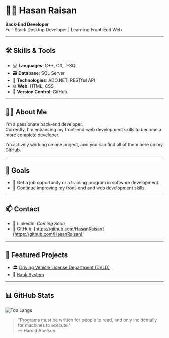 # 👨‍💻 Hasan Raisan

**Back-End Developer**  
Full-Stack Desktop Developer | Learning Front-End Web  

---

## 🛠️ Skills & Tools

- 💻 **Languages**: C++, C#, T-SQL  
- 🗃️ **Database**: SQL Server  
- 🔌 **Technologies**: ADO.NET, RESTful API  
- 🌐 **Web**: HTML, CSS  
- 📁 **Version Control**: GitHub  

---

## 👨‍💼 About Me

I'm a passionate back-end developer.  
Currently, I'm enhancing my front-end web development skills to become a more complete developer.  

I'm actively working on one project, and you can find all of them here on my GitHub.

---

## 🎯 Goals

- 💼 Get a job opportunity or a training program in software development.  
- 🚀 Continue improving my front-end and web development skills.

---

## 📫 Contact

- 🔗 LinkedIn: *Coming Soon*  
- 📍 GitHub: [https://github.com/HasanRaisan](https://github.com/HasanRaisan)

---
## 🚀 Featured Projects

- 🏛️ [Driving Vehicle License Department (DVLD)](https://github.com/HasanRaisan/Driving-Vehicle-License-Department-DVLD-)  
- 🏦 [Bank System](https://github.com/HasanRaisan/Bank-System)  

---

## 📊 GitHub Stats

![Top Langs](https://github-readme-stats.vercel.app/api/top-langs/?username=HasanRaisan&layout=compact&theme=graywhite)


> "Programs must be written for people to read, and only incidentally for machines to execute."  
> — Harold Abelson

